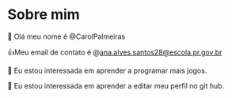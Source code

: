  # Sobre mim

 👋 Olá meu nome é @CarolPalmeiras

👍Meu email de contato é @ana.alves.santos28@escola.pr.gov.br

 👀 Eu estou interessada em aprender a programar mais jogos.

 🌱 Eu estou interessada em aprender a editar meu perfil no git hub.



<!---
CarolPalmeiras/CarolPalmeiras is a ✨ special ✨ repository because its `README.md` (this file) appears on your GitHub profile.
You can click the Preview link to take a look at your changes.
--->
